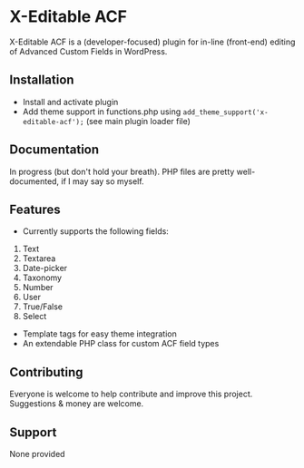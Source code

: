 # X-Editable ACF

X-Editable ACF is a (developer-focused) plugin for in-line (front-end) editing of Advanced Custom Fields in WordPress. 


## Installation

* Install and activate plugin
* Add theme support in functions.php using <code>add_theme_support('x-editable-acf');</code> (see main plugin loader file)

## Documentation

In progress (but don't hold your breath). PHP files are pretty well-documented, if I may say so myself.

## Features

* Currently supports the following fields:
1. Text
2. Textarea
3. Date-picker
4. Taxonomy
5. Number
6. User
7. True/False
8. Select
* Template tags for easy theme integration
* An extendable PHP class for custom ACF field types

## Contributing

Everyone is welcome to help contribute and improve this project. Suggestions & money are welcome.

## Support

None provided

